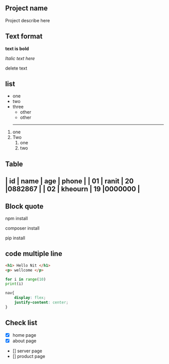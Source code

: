 ## Project name
Project describe here

## Text format

**text is bold**

*Italic text here*

 delete text

## list 
- one
- two 
- three
   - other
   - other
   ----
1. one
2. Two
   1. one
   2. two    

## Table
| id | name    | age | phone  |
| 01 | ranit   | 20  |0882867 |
| 02 | kheourn | 19  |0000000 | 
------

## Block quote
 npm install 

 composer install

 pip install 

## code multiple line
 ```  html
 <h1> Hello Nit </h1>
 <p> wellcome </p> 
 ```
```python
for i in range(10)
print(i)
````
```css
nav{
    display: flex;
    justify-content: center; 
}
```

## Check list
- [x] home page
- [x] about page
- [] server page
- [] product page